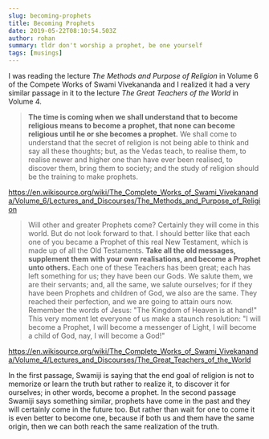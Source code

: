 ```yaml
---
slug: becoming-prophets
title: Becoming Prophets
date: 2019-05-22T08:10:54.503Z
author: rohan
summary: tldr don't worship a prophet, be one yourself
tags: [musings]
---
```

I was reading the lecture *The Methods and Purpose of Religion* in Volume 6 of the Compete Works of Swami Vivekananda and I realized it had a very similar passage in it to the lecture *The Great Teachers of the World* in Volume 4.

> **The time is coming when we shall understand that to become religious means to become a prophet, that none can become religious until he or she becomes a prophet.** We shall come to understand that the secret of religion is not being able to think and say all these thoughts; but, as the Vedas teach, to realise them, to realise newer and higher one than have ever been realised, to discover them, bring them to society; and the study of religion should be the training to make prophets.

https://en.wikisource.org/wiki/The_Complete_Works_of_Swami_Vivekananda/Volume_6/Lectures_and_Discourses/The_Methods_and_Purpose_of_Religion

> Will other and greater Prophets come? Certainly they will come in this world. But do not look forward to that. I should better like that each one of you became a Prophet of this real New Testament, which is made up of all the Old Testaments. **Take all the old messages, supplement them with your own realisations, and become a Prophet unto others.** Each one of these Teachers has been great; each has left something for us; they have been our Gods. We salute them, we are their servants; and, all the same, we salute ourselves; for if they have been Prophets and children of God, we also are the same. They reached their perfection, and we are going to attain ours now. Remember the words of Jesus: "The Kingdom of Heaven is at hand!" This very moment let everyone of us make a staunch resolution: "I will become a Prophet, I will become a messenger of Light, I will become a child of God, nay, I will become a God!"

https://en.wikisource.org/wiki/The_Complete_Works_of_Swami_Vivekananda/Volume_4/Lectures_and_Discourses/The_Great_Teachers_of_the_World

In the first passage, Swamiji is saying that the end goal of religion is not to memorize or learn the truth but rather to realize it, to discover it for ourselves; in other words, become a prophet. In the second passage Swamiji says something similar, prophets have come in the past and they will certainly come in the future too. But rather than wait for one to come it is even better to become one, because if both us and them have the same origin, then we can both reach the same realization of the truth.
